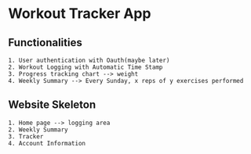 # Workout Tracker App

## Functionalities

    1. User authentication with Oauth(maybe later)
    2. Workout Logging with Automatic Time Stamp
    3. Progress tracking chart --> weight
    4. Weekly Summary --> Every Sunday, x reps of y exercises performed

## Website Skeleton

    1. Home page --> logging area
    2. Weekly Summary
    3. Tracker
    4. Account Information
